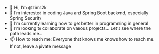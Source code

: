 - 👋 Hi, I’m @zims2k
- 👀 I’m interested in coding Java and Spring Boot backend, especially Spring Security
- 🌱 I’m currently learning how to get better in programming in general
- 💞️ I’m looking to collaborate on various projects... Let's see where the path leads me...
- 📫 How to reach me: Everyone that knows me knows how to reach me. If not, leave a pivate message

<!---
zims2k/zims2k is a ✨ special ✨ repository because its `README.md` (this file) appears on your GitHub profile.
You can click the Preview link to take a look at your changes.
--->
